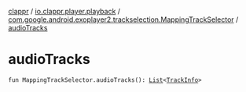 [clappr](../../index.md) / [io.clappr.player.playback](../index.md) / [com.google.android.exoplayer2.trackselection.MappingTrackSelector](index.md) / [audioTracks](./audio-tracks.md)

# audioTracks

`fun MappingTrackSelector.audioTracks(): `[`List`](https://kotlinlang.org/api/latest/jvm/stdlib/kotlin.collections/-list/index.html)`<`[`TrackInfo`](../-track-info/index.md)`>`